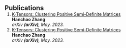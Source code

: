 
<h2 id="publications" style="margin: 2px 0px -15px;">Publications</h2>

<div class="publications"> 
<ol class="bibliography">

<li> 
  <div class="pub-row"> 
    <div class="title"><a href="https://arxiv.org/pdf/2002.10211.pdf">K-Tensors: Clustering Positive Semi-Definite Matrices</a></div>
    <div class="author"><strong>Hanchao Zhang</strong></div>
    <div class="periodical"><em>arXiv <strong>(arXiv)</strong>, May. 2023.</em></div>
  </div>

</li>


<li> 
  <div class="pub-row">
    <div class="title"><a href="https://arxiv.org/pdf/2002.10211.pdf">K-Tensors: Clustering Positive Semi-Definite Matrices</a></div>
    <div class="author"><strong>Hanchao Zhang</strong></div>
    <div class="periodical"><em>arXiv <strong>(arXiv)</strong>, May. 2023.</em></div>
  </div>

</li>


<br>

</ol>
</div>

